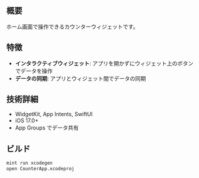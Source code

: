 ## 概要

ホーム画面で操作できるカウンターウィジェットです。

## 特徴

- **インタラクティブウィジェット**: アプリを開かずにウィジェット上のボタンでデータを操作
- **データの同期**: アプリとウィジェット間でデータの同期

## 技術詳細

- WidgetKit, App Intents, SwiftUI
- iOS 17.0+
- App Groups でデータ共有

## ビルド

```bash
mint run xcodegen
open CounterApp.xcodeproj
```